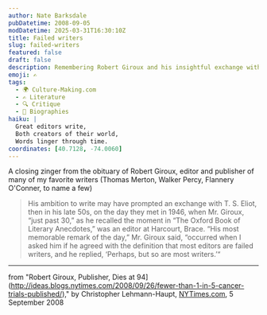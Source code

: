 ```yaml
---
author: Nate Barksdale
pubDatetime: 2008-09-05
modDatetime: 2025-03-31T16:30:10Z
title: Failed writers
slug: failed-writers
featured: false
draft: false
description: Remembering Robert Giroux and his insightful exchange with T. S. Eliot on the nature of writers and editors.
emoji: ✍️
tags:
  - 🌍 Culture-Making.com
  - ✍️ Literature
  - 🔍 Critique
  - 📖 Biographies
haiku: |
  Great editors write,  
  Both creators of their world,  
  Words linger through time.
coordinates: [40.7128, -74.0060]
---
```


A closing zinger from the obituary of Robert Giroux, editor and publisher of many of my favorite writers (Thomas Merton, Walker Percy, Flannery O'Conner, to name a few)

> His ambition to write may have prompted an exchange with T. S. Eliot, then in his late 50s, on the day they met in 1946, when Mr. Giroux, “just past 30,” as he recalled the moment in “The Oxford Book of Literary Anecdotes,” was an editor at Harcourt, Brace. “His most memorable remark of the day,” Mr. Giroux said, “occurred when I asked him if he agreed with the definition that most editors are failed writers, and he replied, ‘Perhaps, but so are most writers.’“

---

from "Robert Giroux, Publisher, Dies at 94](http://ideas.blogs.nytimes.com/2008/09/26/fewer-than-1-in-5-cancer-trials-published/)," by Christopher Lehmann-Haupt, [NYTimes.com](https://www.google.com/search?q=%22NYTimes.com%22%20nytimes.com), 5 September 2008
